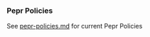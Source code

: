 ### Pepr Policies
See [pepr-policies.md](../../../docs/reference/configuration/pepr-policies.md) for current Pepr Policies
